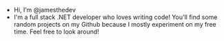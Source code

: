 - Hi, I’m @jamesthedev
- I'm a full stack .NET developer who loves writing code! You'll find some random projects on my Github because I mostly experiment on my free time. Feel free to look around!


